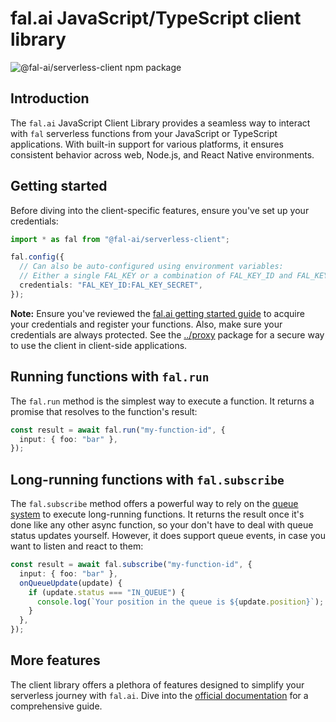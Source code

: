 # fal.ai JavaScript/TypeScript client library

![@fal-ai/serverless-client npm package](https://img.shields.io/npm/v/@fal-ai/serverless-client?color=%237527D7&label=%40fal-ai%2Fserverless-client&style=flat-square)

## Introduction

The `fal.ai` JavaScript Client Library provides a seamless way to interact with `fal` serverless functions from your JavaScript or TypeScript applications. With built-in support for various platforms, it ensures consistent behavior across web, Node.js, and React Native environments.

## Getting started

Before diving into the client-specific features, ensure you've set up your credentials:

```ts
import * as fal from "@fal-ai/serverless-client";

fal.config({
  // Can also be auto-configured using environment variables:
  // Either a single FAL_KEY or a combination of FAL_KEY_ID and FAL_KEY_SECRET
  credentials: "FAL_KEY_ID:FAL_KEY_SECRET",
});
```

**Note:** Ensure you've reviewed the [fal.ai getting started guide](https://fal.ai/docs) to acquire your credentials and register your functions. Also, make sure your credentials are always protected. See the [../proxy](../proxy) package for a secure way to use the client in client-side applications.

## Running functions with `fal.run`

The `fal.run` method is the simplest way to execute a function. It returns a promise that resolves to the function's result:

```ts
const result = await fal.run("my-function-id", {
  input: { foo: "bar" },
});
```

## Long-running functions with `fal.subscribe`

The `fal.subscribe` method offers a powerful way to rely on the [queue system](https://www.fal.ai/docs/function-endpoints/queue) to execute long-running functions. It returns the result once it's done like any other async function, so your don't have to deal with queue status updates yourself. However, it does support queue events, in case you want to listen and react to them:

```ts
const result = await fal.subscribe("my-function-id", {
  input: { foo: "bar" },
  onQueueUpdate(update) {
    if (update.status === "IN_QUEUE") {
      console.log(`Your position in the queue is ${update.position}`);
    }
  },
});
```

## More features

The client library offers a plethora of features designed to simplify your serverless journey with `fal.ai`. Dive into the [official documentation](https://fal.ai/docs) for a comprehensive guide.
